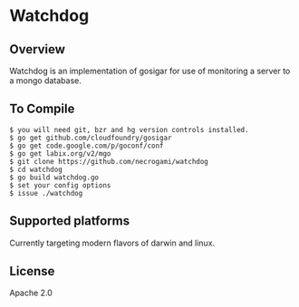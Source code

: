 # Watchdog

## Overview

Watchdog is an implementation of gosigar for use of monitoring a server to a mongo database.

## To Compile
	
	$ you will need git, bzr and hg version controls installed.
    $ go get github.com/cloudfoundry/gosigar
    $ go get code.google.com/p/goconf/conf
    $ go get labix.org/v2/mgo
    $ git clone https://github.com/necrogami/watchdog
    $ cd watchdog
    $ go build watchdog.go
    $ set your config options
    $ issue ./watchdog


## Supported platforms

Currently targeting modern flavors of darwin and linux.

## License

Apache 2.0
